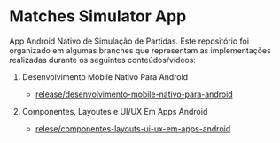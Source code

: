 # Matches Simulator App

App Android Nativo de Simulação de Partidas. Este repositório foi organizado em algumas branches que representam as implementações realizadas durante os seguintes
conteúdos/vídeos:

1. Desenvolvimento Mobile Nativo Para Android
    - [release/desenvolvimento-mobile-nativo-para-android](https://github.com/Karl-Otaner/AluraPrimeiroAppMobileAndroid/tree/Desenvolvimento-Mobile-Nativo-para-Android)

2. Componentes, Layoutes e UI/UX Em Apps Android
    - [relese/componentes-layouts-ui-ux-em-apps-android](https://github.com/Karl-Otaner/AluraPrimeiroAppMobileAndroid/tree/relese/componentes-layouts-ui-ux-em-apps-android)
